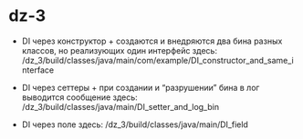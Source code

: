 # dz-3
* DI через конструктор + создаются и внедряются два бина разных классов, но реализующих один интерфейс здесь:
 /dz_3/build/classes/java/main/com/example/DI_constructor_and_same_interface

* DI через сеттеры + при создании и “разрушении” бина в лог выводится сообщение здесь:
/dz_3/build/classes/java/main/DI_setter_and_log_bin

* DI через поле здесь:
/dz_3/build/classes/java/main/DI_field
